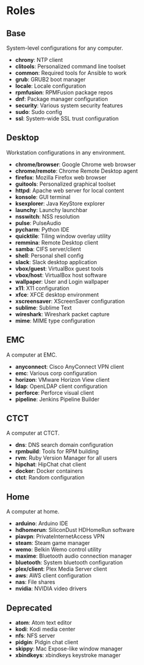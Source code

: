 Roles
=====

## Base
System-level configurations for any computer.
* **chrony**: NTP client
* **clitools**: Personalized command line toolset
* **common**: Required tools for Ansible to work
* **grub**: GRUB2 boot manager
* **locale**: Locale configuration
* **rpmfusion**: RPMFusion package repos
* **dnf**: Package manager configuration
* **security**: Various system security features
* **sudo**: Sudo config
* **ssl**: System-wide SSL trust configuration

## Desktop
Workstation configurations in any environment.
* **chrome/browser**: Google Chrome web browser
* **chrome/remote**: Chrome Remote Desktop agent
* **firefox**: Mozilla Firefox web browser
* **guitools**: Personalized graphical toolset
* **httpd**: Apache web server for local content
* **konsole**: GUI terminal
* **ksexplorer**: Java KeyStore explorer
* **launchy**: Launchy launchbar
* **nsswitch**: NSS resolution
* **pulse**: PulseAudio
* **pycharm**: Python IDE
* **quicktile**: Tiling window overlay utility
* **remmina**: Remote Desktop client
* **samba**: CIFS server/client
* **shell**: Personal shell config
* **slack**: Slack desktop application
* **vbox/guest**: VirtualBox guest tools
* **vbox/host**: VirtualBox host software
* **wallpaper**: User and Login wallpaper
* **x11**: X11 configuration
* **xfce**: XFCE desktop environment
* **xscreensaver**: XScreenSaver configuration
* **sublime**: Sublime Text
* **wireshark**: Wireshark packet capture
* **mime**: MIME type configuration

## EMC
A computer at EMC.
* **anyconnect**: Cisco AnyConnect VPN client
* **emc**: Various corp configuration
* **horizon**: VMware Horizon View client
* **ldap**: OpenLDAP client configuration
* **perforce**: Perforce visual client
* **pipeline**: Jenkins Pipeline Builder

## CTCT
A computer at CTCT.
* **dns**: DNS search domain configuration
* **rpmbuild**: Tools for RPM building
* **rvm**: Ruby Version Manager for all users
* **hipchat**: HipChat chat client
* **docker**: Docker containers
* **ctct**: Random configuration

## Home
A computer at home.
* **arduino**: Arduino IDE
* **hdhomerun**: SiliconDust HDHomeRun software
* **piavpn**: PrivateInternetAccess VPN
* **steam**: Steam game manager
* **wemo**: Belkin Wemo control utility
* **maxime**: Bluetooth audio connection manager
* **bluetooth**: System bluetooth configuration
* **plex/client**: Plex Media Server client
* **aws**: AWS client configuration
* **nas**: File shares
* **nvidia**: NVIDIA video drivers

## Deprecated
* **atom**: Atom text editor
* **kodi**: Kodi media center
* **nfs**: NFS server
* **pidgin**: Pidgin chat client
* **skippy**: Mac Expose-like window manager
* **xbindkeys**: xbindkeys keystroke manager
